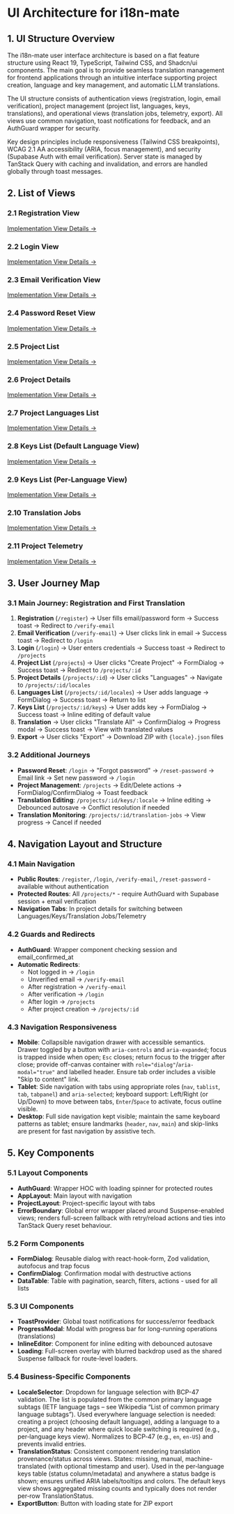 # UI Architecture for i18n-mate

## 1. UI Structure Overview

The i18n-mate user interface architecture is based on a flat feature structure using React 19, TypeScript, Tailwind CSS, and Shadcn/ui components. The main goal is to provide seamless translation management for frontend applications through an intuitive interface supporting project creation, language and key management, and automatic LLM translations.

The UI structure consists of authentication views (registration, login, email verification), project management (project list, languages, keys, translations), and operational views (translation jobs, telemetry, export). All views use common navigation, toast notifications for feedback, and an AuthGuard wrapper for security.

Key design principles include responsiveness (Tailwind CSS breakpoints), WCAG 2.1 AA accessibility (ARIA, focus management), and security (Supabase Auth with email verification). Server state is managed by TanStack Query with caching and invalidation, and errors are handled globally through toast messages.

## 2. List of Views

### 2.1 Registration View

[Implementation View Details →](./views/1-registration-view.md)

### 2.2 Login View

[Implementation View Details →](./views/2-login-view.md)

### 2.3 Email Verification View

[Implementation View Details →](./views/3-email-verification-view.md)

### 2.4 Password Reset View

[Implementation View Details →](./views/4-password-reset-view.md)

### 2.5 Project List

[Implementation View Details →](./views/5-project-list.md)

### 2.6 Project Details

[Implementation View Details →](./views/6-project-details.md)

### 2.7 Project Languages List

[Implementation View Details →](./views/7-project-languages-list.md)

### 2.8 Keys List (Default Language View)

[Implementation View Details →](./views/8-keys-list-default-view.md)

### 2.9 Keys List (Per-Language View)

[Implementation View Details →](./views/9-keys-list-per-language-view.md)

### 2.10 Translation Jobs

[Implementation View Details →](./views/10-translation-jobs.md)

### 2.11 Project Telemetry

[Implementation View Details →](./views/11-project-telemetry.md)

## 3. User Journey Map

### 3.1 Main Journey: Registration and First Translation

1. **Registration** (`/register`) → User fills email/password form → Success toast → Redirect to `/verify-email`
2. **Email Verification** (`/verify-email`) → User clicks link in email → Success toast → Redirect to `/login`
3. **Login** (`/login`) → User enters credentials → Success toast → Redirect to `/projects`
4. **Project List** (`/projects`) → User clicks "Create Project" → FormDialog → Success toast → Redirect to `/projects/:id`
5. **Project Details** (`/projects/:id`) → User clicks "Languages" → Navigate to `/projects/:id/locales`
6. **Languages List** (`/projects/:id/locales`) → User adds language → FormDialog → Success toast → Return to list
7. **Keys List** (`/projects/:id/keys`) → User adds key → FormDialog → Success toast → Inline editing of default value
8. **Translation** → User clicks "Translate All" → ConfirmDialog → Progress modal → Success toast → View with translated values
9. **Export** → User clicks "Export" → Download ZIP with `{locale}.json` files

### 3.2 Additional Journeys

- **Password Reset**: `/login` → "Forgot password" → `/reset-password` → Email link → Set new password → `/login`
- **Project Management**: `/projects` → Edit/Delete actions → FormDialog/ConfirmDialog → Toast feedback
- **Translation Editing**: `/projects/:id/keys/:locale` → Inline editing → Debounced autosave → Conflict resolution if needed
- **Translation Monitoring**: `/projects/:id/translation-jobs` → View progress → Cancel if needed

## 4. Navigation Layout and Structure

### 4.1 Main Navigation

- **Public Routes**: `/register`, `/login`, `/verify-email`, `/reset-password` - available without authentication
- **Protected Routes**: All `/projects/*` - require AuthGuard with Supabase session + email verification
- **Navigation Tabs**: In project details for switching between Languages/Keys/Translation Jobs/Telemetry

### 4.2 Guards and Redirects

- **AuthGuard**: Wrapper component checking session and email_confirmed_at
- **Automatic Redirects**:
  - Not logged in → `/login`
  - Unverified email → `/verify-email`
  - After registration → `/verify-email`
  - After verification → `/login`
  - After login → `/projects`
  - After project creation → `/projects/:id`

### 4.3 Navigation Responsiveness

- **Mobile**: Collapsible navigation drawer with accessible semantics. Drawer toggled by a button with `aria-controls` and `aria-expanded`; focus is trapped inside when open; `Esc` closes; return focus to the trigger after close; provide off-canvas container with `role="dialog"`/`aria-modal="true"` and labelled header. Ensure tab order includes a visible "Skip to content" link.
- **Tablet**: Side navigation with tabs using appropriate roles (`nav`, `tablist`, `tab`, `tabpanel`) and `aria-selected`; keyboard support: Left/Right (or Up/Down) to move between tabs, `Enter`/`Space` to activate, focus outline visible.
- **Desktop**: Full side navigation kept visible; maintain the same keyboard patterns as tablet; ensure landmarks (`header`, `nav`, `main`) and skip-links are present for fast navigation by assistive tech.

## 5. Key Components

### 5.1 Layout Components

- **AuthGuard**: Wrapper HOC with loading spinner for protected routes
- **AppLayout**: Main layout with navigation
- **ProjectLayout**: Project-specific layout with tabs
- **ErrorBoundary**: Global error wrapper placed around Suspense-enabled views; renders full-screen fallback with retry/reload actions and ties into TanStack Query reset behaviour.

### 5.2 Form Components

- **FormDialog**: Reusable dialog with react-hook-form, Zod validation, autofocus and trap focus
- **ConfirmDialog**: Confirmation modal with destructive actions
- **DataTable**: Table with pagination, search, filters, actions - used for all lists

### 5.3 UI Components

- **ToastProvider**: Global toast notifications for success/error feedback
- **ProgressModal**: Modal with progress bar for long-running operations (translations)
- **InlineEditor**: Component for inline editing with debounced autosave
- **Loading**: Full-screen overlay with blurred backdrop used as the shared Suspense fallback for route-level loaders.

### 5.4 Business-Specific Components

- **LocaleSelector**: Dropdown for language selection with BCP-47 validation. The list is populated from the common primary language subtags (IETF language tags – see Wikipedia “List of common primary language subtags”). Used everywhere language selection is needed: creating a project (choosing default language), adding a language to a project, and any header where quick locale switching is required (e.g., per‑language keys view). Normalizes to BCP‑47 (e.g., `en`, `en-US`) and prevents invalid entries.
- **TranslationStatus**: Consistent component rendering translation provenance/status across views. States: missing, manual, machine-translated (with optional timestamp and user). Used in the per‑language keys table (status column/metadata) and anywhere a status badge is shown; ensures unified ARIA labels/tooltips and colors. The default keys view shows aggregated missing counts and typically does not render per‑row TranslationStatus.
- **ExportButton**: Button with loading state for ZIP export
